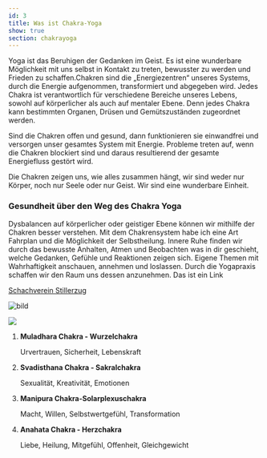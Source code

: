 ```yaml
---
id: 3
title: Was ist Chakra-Yoga
show: true
section: chakrayoga
---
```

Yoga ist das Beruhigen der Gedanken im Geist. Es ist eine wunderbare Möglichkeit mit uns selbst in Kontakt zu treten, bewusster zu werden und Frieden zu schaffen.Chakren sind die „Energiezentren“ unseres Systems, durch die Energie aufgenommen, transformiert und abgegeben wird. Jedes Chakra ist verantwortlich für verschiedene Bereiche unseres Lebens, sowohl auf körperlicher als auch auf mentaler Ebene. Denn jedes Chakra kann bestimmten Organen, Drüsen und Gemütszuständen zugeordnet werden.

Sind die Chakren offen und gesund, dann funktionieren sie einwandfrei und versorgen unser gesamtes System mit Energie. Probleme treten auf, wenn die Chakren blockiert sind und daraus resultierend der gesamte Energiefluss gestört wird.

Die Chakren zeigen uns, wie alles zusammen hängt, wir sind weder nur Körper, noch nur Seele oder nur Geist. Wir sind eine wunderbare Einheit.

### Gesundheit über den Weg des Chakra Yoga



Dysbalancen auf körperlicher oder geistiger Ebene können wir mithilfe der Chakren besser verstehen. Mit dem Chakrensystem habe ich eine Art Fahrplan und die Möglichkeit der Selbstheilung. Innere Ruhe finden wir durch das bewusste Anhalten, Atmen und Beobachten was in dir geschieht, welche Gedanken, Gefühle und Reaktionen zeigen sich. Eigene Themen mit Wahrhaftigkeit anschauen, annehmen und loslassen. Durch die Yogapraxis schaffen wir den Raum uns dessen anzunehmen.
Das ist ein Link

[Schachverein Stillerzug](http://sfr-stiller-zug-wiesbaden.de/)

![bild](/img/chakras7.png)

<img src="/img/chakras7.png"/>

1. **Muladhara Chakra - Wurzelchakra**
   
   Urvertrauen, Sicherheit, Lebenskraft

2. **Svadisthana Chakra - Sakralchakra**

   Sexualität, Kreativität, Emotionen

3. **Manipura Chakra-Solarplexuschakra**
   
   Macht, Willen, Selbstwertgefühl, Transformation

4. **Anahata Chakra - Herzchakra**
   
   Liebe, Heilung, Mitgefühl, Offenheit, Gleichgewicht



